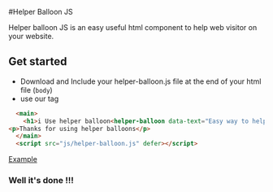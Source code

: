 #Helper Balloon JS

Helper balloon JS is an easy useful html component to help web visitor on your website.

## Get started

-   Download and Include your helper-balloon.js file at the end of your html file (`body`)
-   use our tag  <helper-balloon data-text="i can help user "></helper-balloon>

```html
  <main>
    <h1>i Use helper balloon<helper-balloon data-text="Easy way to help visitor"></helper-balloon></h1>
<p>Thanks for using helper balloons</p>
  </main>
  <script src="js/helper-balloon.js" defer></script>  
```

[Example](https://frannuaire.github.io/helper-balloon)

### Well it's done !!!

